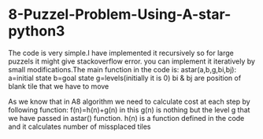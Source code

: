 # 8-Puzzel-Problem-Using-A-star-python3
The code is very simple.I have implemented it recursively so for large puzzels it might give stackoverflow error. you can implement it 
iteratively by small modifications.The main function in the code is:
astar(a,b,g,bi,bj):
a=initial state
b=goal state
g=levels(initially it is 0)
bi & bj are position of blank tile that we have to move 

As we know that in A8 algorithm we need to calculate cost at each step by following function:
f(n)=h(n)+g(n)
in this g(n) is nothing but the level g that we have passed in astar() function.
h(n) is a function defined in the code and it calculates number of missplaced tiles

